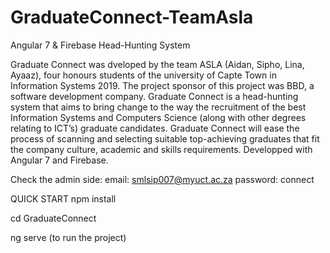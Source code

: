 # GraduateConnect-TeamAsla
Angular 7 &amp; Firebase Head-Hunting System

Graduate Connect was dveloped by the team ASLA (Aidan, Sipho, Lina, Ayaaz), four honours students of the university of Capte Town in Information Systems 2019. The project sponsor of this project was BBD, a software development company.
Graduate Connect is a head-hunting system that aims to bring change to the way the recruitment of the best Information Systems and Computers Science (along with other degrees relating to ICT’s) graduate candidates. Graduate Connect will ease the process of scanning and selecting suitable top-achieving graduates that fit the company culture, academic and skills requirements. 
Developped with Angular 7 and Firebase.

Check the admin side:
email: smlsip007@myuct.ac.za
password: connect

QUICK START
npm install

cd GraduateConnect

ng serve (to run the project)


